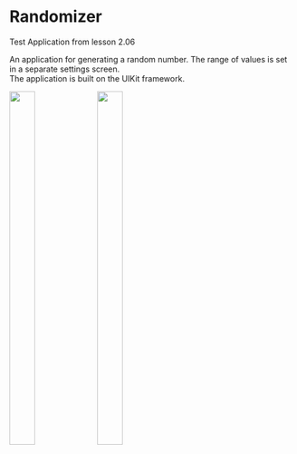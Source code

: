 # Randomizer

Test Application from lesson 2.06

An application for generating a random number. The range of values is set in a separate settings screen.
<br />
The application is built on the UIKit framework.
<br />

<img src="https://user-images.githubusercontent.com/23638348/235311557-147bca87-d86c-4db8-b6fb-12ea5fd40b83.png" width=30% height=40%>
<img src="https://user-images.githubusercontent.com/23638348/235311560-6633e24e-fa57-44b7-8e48-18211776e348.png" width=30% height=40%>
